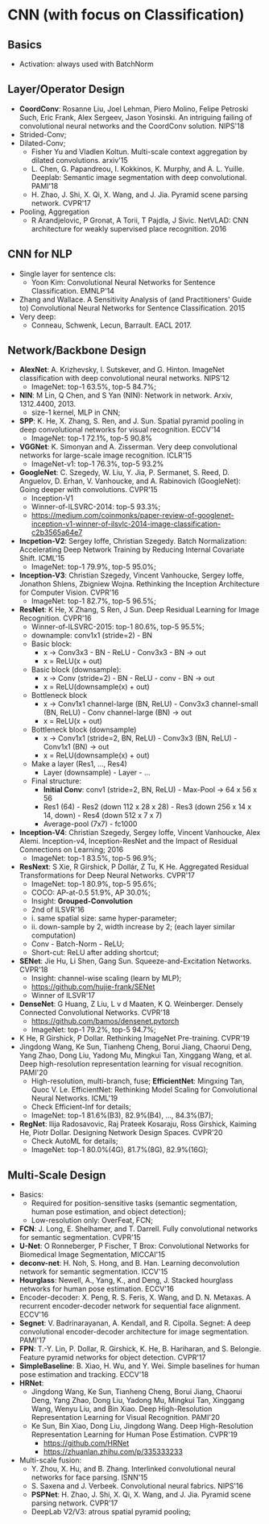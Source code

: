 # CNN (with focus on Classification)

## Basics
- Activation: always used with BatchNorm

## Layer/Operator Design
- **CoordConv**: Rosanne Liu, Joel Lehman, Piero Molino, Felipe Petroski Such, Eric Frank, Alex Sergeev, Jason Yosinski. An intriguing failing of convolutional neural networks and the CoordConv solution. NIPS'18
- Strided-Conv;
- Dilated-Conv;
	- Fisher Yu and Vladlen Koltun. Multi-scale context aggregation by dilated convolutions. arxiv'15
	- L. Chen, G. Papandreou, I. Kokkinos, K. Murphy, and A. L. Yuille. Deeplab: Semantic image segmentation with deep convolutional. PAMI'18
	- H. Zhao, J. Shi, X. Qi, X. Wang, and J. Jia. Pyramid scene parsing network. CVPR'17
- Pooling, Aggregation
	- R Arandjelovic, P Gronat, A Torii, T Pajdla, J Sivic. NetVLAD: CNN architecture for weakly supervised place recognition. 2016

## CNN for NLP
- Single layer for sentence cls:
	- Yoon Kim: Convolutional Neural Networks for Sentence Classification. EMNLP'14
- Zhang and Wallace. A Sensitivity Analysis of (and Practitioners' Guide to) Convolutional Neural Networks for Sentence Classification. 2015
- Very deep:
	- Conneau, Schwenk, Lecun, Barrault. EACL 2017.

## Network/Backbone Design
- **AlexNet**: A. Krizhevsky, I. Sutskever, and G. Hinton. ImageNet classification with deep convolutional neural networks. NIPS'12
	- ImageNet: top-1 63.5%, top-5 84.7%;
- **NIN**: M Lin, Q Chen, and S Yan (NIN): Network in network. Arxiv, 1312.4400, 2013.
	- size-1 kernel, MLP in CNN;
- **SPP**: K. He, X. Zhang, S. Ren, and J. Sun. Spatial pyramid pooling in deep convolutional networks for visual recognition. ECCV'14
	- ImageNet: top-1 72.1%, top-5 90.8%
- **VGGNet**: K. Simonyan and A. Zisserman. Very deep convolutional networks for large-scale image recognition. ICLR'15
	- ImageNet-v1: top-1 76.3%, top-5 93.2%
- **GoogleNet**: C. Szegedy, W. Liu, Y. Jia, P. Sermanet, S. Reed, D. Anguelov, D. Erhan, V. Vanhoucke, and A. Rabinovich (GoogleNet): Going deeper with convolutions. CVPR'15
	- Inception-V1
	- Winner-of-ILSVRC-2014: top-5 93.3%;
	- https://medium.com/coinmonks/paper-review-of-googlenet-inception-v1-winner-of-ilsvlc-2014-image-classification-c2b3565a64e7
- **Incpetion-V2**: Sergey Ioffe, Christian Szegedy. Batch Normalization: Accelerating Deep Network Training by Reducing Internal Covariate Shift. ICML'15
	- ImageNet: top-1 79.9%, top-5 95.0%;
- **Inception-V3**: Christian Szegedy, Vincent Vanhoucke, Sergey Ioffe, Jonathon Shlens, Zbigniew Wojna. Rethinking the Inception Architecture for Computer Vision. CVPR'16
	- ImageNet: top-1 82.7%, top-5 96.5%;
- **ResNet**: K He, X Zhang, S Ren, J Sun. Deep Residual Learning for Image Recognition. CVPR'16
	- Winner-of-ILSVRC-2015: top-1 80.6%, top-5 95.5%;
	- downample: conv1x1 (stride=2) - BN
	- Basic block:
		- x -> Conv3x3 - BN - ReLU - Conv3x3 - BN -> out
		- x = ReLU(x + out)
	- Basic block (downsample):
		- x -> Conv (stride=2) - BN - ReLU - conv - BN -> out
		- x = ReLU(downsample(x) + out)
	- Bottleneck block
		- x -> Conv1x1 channel-large (BN, ReLU) - Conv3x3 channel-small (BN, ReLU) - Conv channel-large (BN) -> out
		- x = ReLU(x + out)
	- Bottleneck block (downsample)
		- x -> Conv1x1 (stride=2, BN, ReLU) - Conv3x3 (BN, ReLU) - Conv1x1 (BN) -> out
		- x = ReLU(downsample(x) + out)
	- Make a layer (Res1, ..., Res4)
		- Layer (downsample) - Layer - ...
	- Final structure:
		- **Initial Conv**: conv1 (stride=2, BN, ReLU) - Max-Pool -> 64 x 56 x 56
		- Res1 (64) - Res2 (down 112 x 28 x 28) - Res3 (down 256 x 14 x 14, down) - Res4 (down 512 x 7 x 7)
		- Average-pool (7x7) - fc1000
- **Inception-V4**: Christian Szegedy, Sergey Ioffe, Vincent Vanhoucke, Alex Alemi. Inception-v4, Inception-ResNet and the Impact of Residual Connections on Learning; 2016
	- ImageNet: top-1 83.5%, top-5 96.9%;
- **ResNext**: S Xie, R Girshick, P Dollár, Z Tu, K He. Aggregated Residual Transformations for Deep Neural Networks. CVPR'17
	- ImageNet: top-1 80.9%, top-5 95.6%;
	- COCO: AP-at-0.5 51.9%, AP 30.0%;
	- Insight: **Grouped-Convolution**
	- 2nd of ILSVR'16
	- i. same spatial size: same hyper-parameter;
	- ii. down-sample by 2, width increase by 2; (each layer similar computation)
	- Conv - Batch-Norm - ReLU;
	- Short-cut: ReLU after adding shortcut;
- **SENet**: Jie Hu, Li Shen, Gang Sun. Squeeze-and-Excitation Networks. CVPR'18
	- Insight: channel-wise scaling (learn by MLP);
	- https://github.com/hujie-frank/SENet
	- Winner of ILSVR'17
- **DenseNet**: G Huang, Z Liu, L v d Maaten, K Q. Weinberger. Densely Connected Convolutional Networks. CVPR'18
	- https://github.com/bamos/densenet.pytorch
	- ImageNet: top-1 79.2%, top-5 94.7%;
- K He, R Girshick, P Dollar. Rethinking ImageNet Pre-training. CVPR'19
- Jingdong Wang, Ke Sun, Tianheng Cheng, Borui Jiang, Chaorui Deng, Yang Zhao, Dong Liu, Yadong Mu, Mingkui Tan, Xinggang Wang, et al. Deep high-resolution representation learning for visual recognition. PAMI'20
	- High-resolution, multi-branch, fuse;
**EfficientNet**: Mingxing Tan, Quoc V. Le. EfficientNet: Rethinking Model Scaling for Convolutional Neural Networks. ICML'19
	- Check Efficient-Inf for details;
	- ImageNet: top-1 81.6%(B3), 82.9%(B4), ..., 84.3%(B7);
- **RegNet**: Ilija Radosavovic, Raj Prateek Kosaraju, Ross Girshick, Kaiming He, Piotr Dollar. Designing Network Design Spaces. CVPR'20
	- Check AutoML for details;
	- ImageNet: top-1 80.0%(4G), 81.7%(8G), 82.9%(16G);

## Multi-Scale Design
- Basics:
	- Required for position-sensitive tasks (semantic segmentation, human pose estimation, and object detection);
	- Low-resolution only: OverFeat, FCN;
- **FCN**: J. Long, E. Shelhamer, and T. Darrell. Fully convolutional networks for semantic segmentation. CVPR'15
- **U-Net**: O Ronneberger, P Fischer, T Brox: Convolutional Networks for Biomedical Image Segmentation, MICCAI'15
- **deconv-net**: H. Noh, S. Hong, and B. Han. Learning deconvolution network for semantic segmentation. ICCV'15
- **Hourglass**: Newell, A., Yang, K., and Deng, J. Stacked hourglass networks for human pose estimation. ECCV'16
- Encoder-decoder: X. Peng, R. S. Feris, X. Wang, and D. N. Metaxas. A recurrent encoder-decoder network for sequential face alignment. ECCV'16
- **Segnet**: V. Badrinarayanan, A. Kendall, and R. Cipolla. Segnet: A deep convolutional encoder-decoder architecture for image segmentation. PAMI'17
- **FPN**: T.-Y. Lin, P. Dollar, R. Girshick, K. He, B. Hariharan, and S. Belongie. Feature pyramid networks for object detection. CVPR'17
- **SimpleBaseline**: B. Xiao, H. Wu, and Y. Wei. Simple baselines for human pose estimation and tracking. ECCV'18
- **HRNet**:
	- Jingdong Wang, Ke Sun, Tianheng Cheng, Borui Jiang, Chaorui Deng, Yang Zhao, Dong Liu, Yadong Mu, Mingkui Tan, Xinggang Wang, Wenyu Liu, and Bin Xiao. Deep High-Resolution Representation Learning for Visual Recognition. PAMI'20
	- Ke Sun, Bin Xiao, Dong Liu, Jingdong Wang. Deep High-Resolution Representation Learning for Human Pose Estimation. CVPR'19
		- https://github.com/HRNet
		- https://zhuanlan.zhihu.com/p/335333233
- Multi-scale fusion:
	- Y. Zhou, X. Hu, and B. Zhang. Interlinked convolutional neural networks for face parsing. ISNN'15
	- S. Saxena and J. Verbeek. Convolutional neural fabrics. NIPS'16
	- **PSPNet**: H. Zhao, J. Shi, X. Qi, X. Wang, and J. Jia. Pyramid scene parsing network. CVPR'17
	- DeepLab V2/V3: atrous spatial pyramid pooling;
